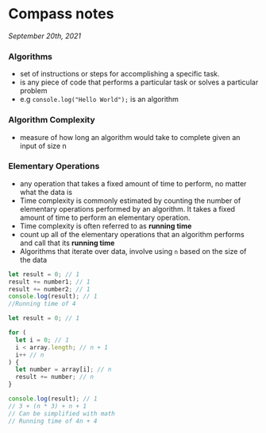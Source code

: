 # Compass notes
*September 20th, 2021*
### Algorithms
  * set of instructions or steps for accomplishing a specific task.
  * is any piece of code that performs a particular task or solves a particular problem
  * e.g `console.log("Hello World");` is an algorithm
### Algorithm Complexity
  * measure of how long an algorithm would take to complete given an input of size n
### Elementary Operations
  * any operation that takes a fixed amount of time to perform, no matter what the data is
  * Time complexity is commonly estimated by counting the number of elementary operations performed by an algorithm. It takes a fixed amount of time to perform an elementary operation.
  * Time complexity is often referred to as **running time**
  * count up all of the elementary operations that an algorithm performs and call that its **running time**
  * Algorithms that iterate over data, involve using `n` based on the size of the data
```js
let result = 0; // 1
result += number1; // 1
result += number2; // 1
console.log(result); // 1
//Running time of 4
```
```js
let result = 0; // 1

for (
  let i = 0; // 1
  i < array.length; // n + 1
  i++ // n
) {
  let number = array[i]; // n
  result += number; // n
}

console.log(result); // 1
// 3 + (n * 3) + n + 1
// Can be simplified with math
// Running time of 4n + 4
```

